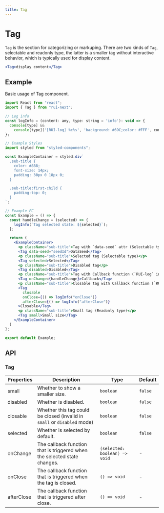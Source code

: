 ```yaml
---
title: Tag
---
```


# Tag

`Tag` is the section for categorizing or markuping. There are two kinds of `Tag`, selectable and readonly type, the latter is a smaller tag without interactive behavior, which is typically used for display content.

```jsx
<Tag>display content</Tag>
```

## Example

Basic usage of Tag component.

```jsx live=local
import React from "react";
import { Tag } from "rui-next";

// Log info
const logInfo = (content: any, type: string = 'info'): void => {
  console[type] &&
    console[type]('[RUI-log] %c%s', 'background: #69C;color: #FFF', content);
};

// Example Styles
import styled from "styled-components";

const ExampleContainer = styled.div`
  .sub-title {
    color: #888;
    font-size: 14px;
    padding: 30px 0 18px 0;
  }

  .sub-title:first-child {
    padding-top: 0;
  }
`;

// Example FC
const Example = () => {
  const handleChange = (selected) => {
    logInfo(`Tag selected state: ${selected}`);
  };

  return (
    <ExampleContainer>
      <p className="sub-title">Tag with `data-seed` attr (Selectable type)</p>
      <Tag data-seed="seedId">DataSeed</Tag>
      <p className="sub-title">Selected tag (Selectable type)</p>
      <Tag selected>Selected</Tag>
      <p className="sub-title">Disabled tag</p>
      <Tag disabled>Disabled</Tag>
      <p className="sub-title">Tag with Callback function (`RUI-log` in Console log)</p>
      <Tag onChange={handleChange}>Callback</Tag>
      <p className="sub-title">Closable tag with Callback function (`RUI-log` in Console log)</p>
      <Tag
        closable
        onClose={() => logInfo("onClose")}
        afterClose={() => logInfo("afterClose")}
      >Closable</Tag>
      <p className="sub-title">Small tag (Readonly type)</p>
      <Tag small>Small size</Tag>
    </ExampleContainer>
  )
};

export default Example;
```

## API

### Tag

Properties | Description | Type | Default
-----------|------------|------|--------
| small | Whether to show a smaller size. | `boolean` | `false` |
| disabled | Whether is disabled. | `boolean` | `false` |
| closable | Whether this tag could be closed (invalid in `small` or `disabled` mode) | `boolean` | `false` |
| selected | Whether is selected by default. | `boolean` | `false` |
| onChange | The callback function that is triggered when the selected state changes. | `(selected: boolean) => void` | - |
| onClose | The callback function that is triggered when the tag is closed. | `() => void` | - |
| afterClose | The callback function that is triggered after close. | `() => void` | - |
